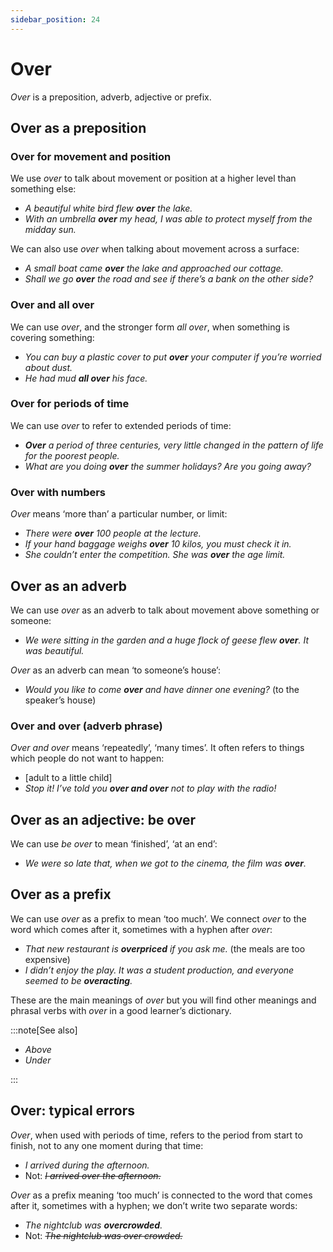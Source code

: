```yaml
---
sidebar_position: 24
---
```


# Over

*Over* is a preposition, adverb, adjective or prefix.

## Over as a preposition

### Over for movement and position

We use *over* to talk about movement or position at a higher level than something else:

- *A beautiful white bird flew **over** the lake.*
- *With an umbrella **over** my head, I was able to protect myself from the midday sun.*

We can also use *over* when talking about movement across a surface:

- *A small boat came **over** the lake and approached our cottage.*
- *Shall we go **over** the road and see if there’s a bank on the other side?*

### Over and all over

We can use *over*, and the stronger form *all over*, when something is covering something:

- *You can buy a plastic cover to put **over** your computer if you’re worried about dust.*
- *He had mud **all over** his face.*

### Over for periods of time

We can use *over* to refer to extended periods of time:

- ***Over*** *a period of three centuries, very little changed in the pattern of life for the poorest people.*
- *What are you doing **over** the summer holidays? Are you going away?*

### Over with numbers

*Over* means ‘more than’ a particular number, or limit:

- *There were **over** 100 people at the lecture.*
- *If your hand baggage weighs **over** 10 kilos, you must check it in.*
- *She couldn’t enter the competition. She was **over** the age limit.*

## Over as an adverb

We can use *over* as an adverb to talk about movement above something or someone:

- *We were sitting in the garden and a huge flock of geese flew **over**. It was beautiful.*

*Over* as an adverb can mean ‘to someone’s house’:

- *Would you like to come **over** and have dinner one evening?* (to the speaker’s house)

### Over and over (adverb phrase)

*Over and over* means ‘repeatedly’, ‘many times’. It often refers to things which people do not want to happen:

- \[adult to a little child\]
- *Stop it! I’ve told you **over and over** not to play with the radio!*

## Over as an adjective: be over

We can use *be over* to mean ‘finished’, ‘at an end’:

- *We were so late that, when we got to the cinema, the film was **over**.*

## Over as a prefix

We can use *over* as a prefix to mean ‘too much’. We connect *over* to the word which comes after it, sometimes with a hyphen after *over*:

- *That new restaurant is **overpriced** if you ask me.* (the meals are too expensive)
- *I didn’t enjoy the play. It was a student production, and everyone seemed to be **overacting**.*

These are the main meanings of *over* but you will find other meanings and phrasal verbs with *over* in a good learner’s dictionary.

:::note[See also]

- *Above*
- *Under*

:::

## Over: typical errors

*Over*, when used with periods of time, refers to the period from start to finish, not to any one moment during that time:

- *I arrived during the afternoon.*
- Not: *~~I arrived over the afternoon.~~*

*Over* as a prefix meaning ‘too much’ is connected to the word that comes after it, sometimes with a hyphen; we don’t write two separate words:

- *The nightclub was **overcrowded**.*
- Not: *~~The nightclub was over crowded.~~*
